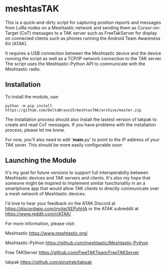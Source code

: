 # meshtasTAK

This is a quick-and-dirty script for capturing position reports and messages from LoRa nodes on a Meshtastic network and sending them as Cursor-on-Target (CoT) messages to a TAK server such as FreeTakServer for display on connected clients such as phones running the Android Team Awareness Kit (ATAK).

It requires a USB connection between the Meshtastic device and the device running the script as well as a TCP/IP network connection to the TAK server.  The script uses the Meshtastic-Python API to communicate with the Meshtastic radio.

## Installation
To install the module, use:

    python -m pip install https://github.com/DeltaBravo15/meshtasTAK/archive/master.zip

The installation process should also install the lastest version of takpak to create and read CoT messages.  If you have problems with the installation process, please let me know.

For now, you'll also need to edit '__main__.py' to point to the IP address of your TAK sever.  This should be more easily configurable soon

## Launching the Module

It's my goal for future versions to support full interoperabilty between Meshtastic devices and TAK servers and clients.  It's also my hope that someone might be inspired to implement similar functionality in an a smartphone app that would allow TAK clients to directly communicate over a mesh network of Meshtastic devices.

I'd love to hear your feedback on the ATAK Discord at https://discordapp.com/invite/XEPyhHA or the ATAK subreddit at https://www.reddit.com/r/ATAK/

For more information, please visit:

Meshtastic https://www.meshtastic.org/

Meshtastic-Python https://github.com/meshtastic/Meshtastic-Python

Free TAKServer https://github.com/FreeTAKTeam/FreeTAKServer

takpak https://github.com/pinztrek/takpak
